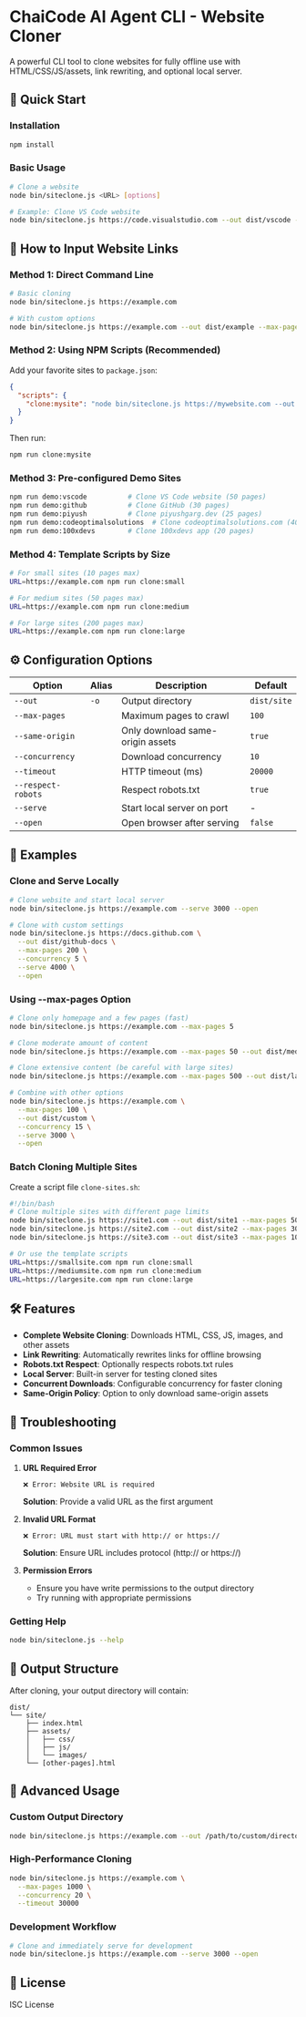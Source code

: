 # ChaiCode AI Agent CLI - Website Cloner

A powerful CLI tool to clone websites for fully offline use with HTML/CSS/JS/assets, link rewriting, and optional local server.

## 🚀 Quick Start

### Installation

```bash
npm install
```

### Basic Usage

```bash
# Clone a website
node bin/siteclone.js <URL> [options]

# Example: Clone VS Code website
node bin/siteclone.js https://code.visualstudio.com --out dist/vscode --max-pages 50 --serve 3000 --open
```

## 📖 How to Input Website Links

### Method 1: Direct Command Line

```bash
# Basic cloning
node bin/siteclone.js https://example.com

# With custom options
node bin/siteclone.js https://example.com --out dist/example --max-pages 100 --serve 4000
```

### Method 2: Using NPM Scripts (Recommended)

Add your favorite sites to `package.json`:

```json
{
  "scripts": {
    "clone:mysite": "node bin/siteclone.js https://mywebsite.com --out dist/mysite --max-pages 50 --serve 4000"
  }
}
```

Then run:

```bash
npm run clone:mysite
```

### Method 3: Pre-configured Demo Sites

```bash
npm run demo:vscode          # Clone VS Code website (50 pages)
npm run demo:github          # Clone GitHub (30 pages)
npm run demo:piyush          # Clone piyushgarg.dev (25 pages)
npm run demo:codeoptimalsolutions  # Clone codeoptimalsolutions.com (40 pages)
npm run demo:100xdevs        # Clone 100xdevs app (20 pages)
```

### Method 4: Template Scripts by Size

```bash
# For small sites (10 pages max)
URL=https://example.com npm run clone:small

# For medium sites (50 pages max)  
URL=https://example.com npm run clone:medium

# For large sites (200 pages max)
URL=https://example.com npm run clone:large
```

## ⚙️ Configuration Options

| Option             | Alias | Description                      | Default     |
| ------------------ | ----- | -------------------------------- | ----------- |
| `--out`            | `-o`  | Output directory                 | `dist/site` |
| `--max-pages`      |       | Maximum pages to crawl           | `100`       |
| `--same-origin`    |       | Only download same-origin assets | `true`      |
| `--concurrency`    |       | Download concurrency             | `10`        |
| `--timeout`        |       | HTTP timeout (ms)                | `20000`     |
| `--respect-robots` |       | Respect robots.txt               | `true`      |
| `--serve`          |       | Start local server on port       | -           |
| `--open`           |       | Open browser after serving       | `false`     |

## 📝 Examples

### Clone and Serve Locally

```bash
# Clone website and start local server
node bin/siteclone.js https://example.com --serve 3000 --open

# Clone with custom settings
node bin/siteclone.js https://docs.github.com \
  --out dist/github-docs \
  --max-pages 200 \
  --concurrency 5 \
  --serve 4000 \
  --open
```

### Using --max-pages Option

```bash
# Clone only homepage and a few pages (fast)
node bin/siteclone.js https://example.com --max-pages 5

# Clone moderate amount of content
node bin/siteclone.js https://example.com --max-pages 50 --out dist/medium-site

# Clone extensive content (be careful with large sites)
node bin/siteclone.js https://example.com --max-pages 500 --out dist/large-site

# Combine with other options
node bin/siteclone.js https://example.com \
  --max-pages 100 \
  --out dist/custom \
  --concurrency 15 \
  --serve 3000 \
  --open
```

### Batch Cloning Multiple Sites

Create a script file `clone-sites.sh`:

```bash
#!/bin/bash
# Clone multiple sites with different page limits
node bin/siteclone.js https://site1.com --out dist/site1 --max-pages 50
node bin/siteclone.js https://site2.com --out dist/site2 --max-pages 30  
node bin/siteclone.js https://site3.com --out dist/site3 --max-pages 100

# Or use the template scripts
URL=https://smallsite.com npm run clone:small
URL=https://mediumsite.com npm run clone:medium
URL=https://largesite.com npm run clone:large
```

## 🛠️ Features

- **Complete Website Cloning**: Downloads HTML, CSS, JS, images, and other assets
- **Link Rewriting**: Automatically rewrites links for offline browsing
- **Robots.txt Respect**: Optionally respects robots.txt rules
- **Local Server**: Built-in server for testing cloned sites
- **Concurrent Downloads**: Configurable concurrency for faster cloning
- **Same-Origin Policy**: Option to only download same-origin assets

## 🔧 Troubleshooting

### Common Issues

1. **URL Required Error**

   ```
   ❌ Error: Website URL is required
   ```

   **Solution**: Provide a valid URL as the first argument

2. **Invalid URL Format**

   ```
   ❌ Error: URL must start with http:// or https://
   ```

   **Solution**: Ensure URL includes protocol (http:// or https://)

3. **Permission Errors**
   - Ensure you have write permissions to the output directory
   - Try running with appropriate permissions

### Getting Help

```bash
node bin/siteclone.js --help
```

## 📁 Output Structure

After cloning, your output directory will contain:

```
dist/
└── site/
    ├── index.html
    ├── assets/
    │   ├── css/
    │   ├── js/
    │   └── images/
    └── [other-pages].html
```

## 🚀 Advanced Usage

### Custom Output Directory

```bash
node bin/siteclone.js https://example.com --out /path/to/custom/directory
```

### High-Performance Cloning

```bash
node bin/siteclone.js https://example.com \
  --max-pages 1000 \
  --concurrency 20 \
  --timeout 30000
```

### Development Workflow

```bash
# Clone and immediately serve for development
node bin/siteclone.js https://example.com --serve 3000 --open
```

## 📄 License

ISC License
